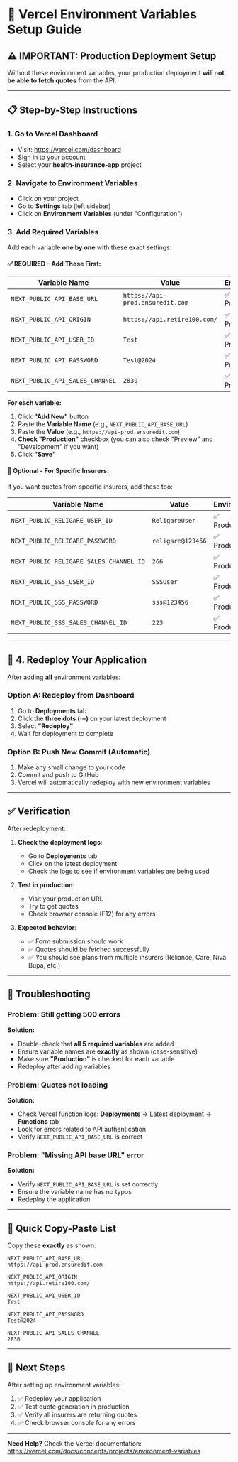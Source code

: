 # 🚀 Vercel Environment Variables Setup Guide

## ⚠️ IMPORTANT: Production Deployment Setup

Without these environment variables, your production deployment **will not be able to fetch quotes** from the API.

---

## 📋 Step-by-Step Instructions

### 1. Go to Vercel Dashboard
- Visit: https://vercel.com/dashboard
- Sign in to your account
- Select your **health-insurance-app** project

### 2. Navigate to Environment Variables
- Click on your project
- Go to **Settings** tab (left sidebar)
- Click on **Environment Variables** (under "Configuration")

### 3. Add Required Variables

Add each variable **one by one** with these exact settings:

#### ✅ REQUIRED - Add These First:

| Variable Name | Value | Environment |
|--------------|-------|-------------|
| `NEXT_PUBLIC_API_BASE_URL` | `https://api-prod.ensuredit.com` | ✅ Production |
| `NEXT_PUBLIC_API_ORIGIN` | `https://api.retire100.com/` | ✅ Production |
| `NEXT_PUBLIC_API_USER_ID` | `Test` | ✅ Production |
| `NEXT_PUBLIC_API_PASSWORD` | `Test@2024` | ✅ Production |
| `NEXT_PUBLIC_API_SALES_CHANNEL` | `2830` | ✅ Production |

**For each variable:**
1. Click **"Add New"** button
2. Paste the **Variable Name** (e.g., `NEXT_PUBLIC_API_BASE_URL`)
3. Paste the **Value** (e.g., `https://api-prod.ensuredit.com`)
4. **Check "Production"** checkbox (you can also check "Preview" and "Development" if you want)
5. Click **"Save"**

#### 🔧 Optional - For Specific Insurers:

If you want quotes from specific insurers, add these too:

| Variable Name | Value | Environment |
|--------------|-------|-------------|
| `NEXT_PUBLIC_RELIGARE_USER_ID` | `ReligareUser` | ✅ Production |
| `NEXT_PUBLIC_RELIGARE_PASSWORD` | `religare@123456` | ✅ Production |
| `NEXT_PUBLIC_RELIGARE_SALES_CHANNEL_ID` | `266` | ✅ Production |
| `NEXT_PUBLIC_SSS_USER_ID` | `SSSUser` | ✅ Production |
| `NEXT_PUBLIC_SSS_PASSWORD` | `sss@123456` | ✅ Production |
| `NEXT_PUBLIC_SSS_SALES_CHANNEL_ID` | `223` | ✅ Production |

---

## 🔄 4. Redeploy Your Application

After adding **all** environment variables:

### Option A: Redeploy from Dashboard
1. Go to **Deployments** tab
2. Click the **three dots (⋯)** on your latest deployment
3. Select **"Redeploy"**
4. Wait for deployment to complete

### Option B: Push New Commit (Automatic)
1. Make any small change to your code
2. Commit and push to GitHub
3. Vercel will automatically redeploy with new environment variables

---

## ✅ Verification

After redeployment:

1. **Check the deployment logs**:
   - Go to **Deployments** tab
   - Click on the latest deployment
   - Check the logs to see if environment variables are being used

2. **Test in production**:
   - Visit your production URL
   - Try to get quotes
   - Check browser console (F12) for any errors

3. **Expected behavior**:
   - ✅ Form submission should work
   - ✅ Quotes should be fetched successfully
   - ✅ You should see plans from multiple insurers (Reliance, Care, Niva Bupa, etc.)

---

## 🐛 Troubleshooting

### Problem: Still getting 500 errors
**Solution:**
- Double-check that **all 5 required variables** are added
- Ensure variable names are **exactly** as shown (case-sensitive)
- Make sure **"Production"** is checked for each variable
- Redeploy after adding variables

### Problem: Quotes not loading
**Solution:**
- Check Vercel function logs: **Deployments** → Latest deployment → **Functions** tab
- Look for errors related to API authentication
- Verify `NEXT_PUBLIC_API_BASE_URL` is correct

### Problem: "Missing API base URL" error
**Solution:**
- Verify `NEXT_PUBLIC_API_BASE_URL` is set correctly
- Ensure the variable name has no typos
- Redeploy the application

---

## 📝 Quick Copy-Paste List

Copy these **exactly** as shown:

```
NEXT_PUBLIC_API_BASE_URL
https://api-prod.ensuredit.com

NEXT_PUBLIC_API_ORIGIN
https://api.retire100.com/

NEXT_PUBLIC_API_USER_ID
Test

NEXT_PUBLIC_API_PASSWORD
Test@2024

NEXT_PUBLIC_API_SALES_CHANNEL
2830
```

---

## 🎯 Next Steps

After setting up environment variables:
1. ✅ Redeploy your application
2. ✅ Test quote generation in production
3. ✅ Verify all insurers are returning quotes
4. ✅ Check browser console for any errors

---

**Need Help?** Check the Vercel documentation: https://vercel.com/docs/concepts/projects/environment-variables
